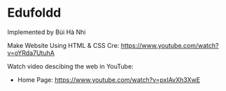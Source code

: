 # Edufoldd
Implemented by Bùi Hà Nhi

Make Website Using HTML &amp; CSS
Cre: https://www.youtube.com/watch?v=oYRda7UtuhA

Watch video descibing the web in YouTube:
- Home Page: https://www.youtube.com/watch?v=pxIAvXh3XwE

